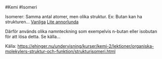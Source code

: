 #Kemi #Isomeri

Isomerer: Samma antal atomer, men olika struktur.
Ex: Butan kan ha strukturen...
[Vanliga](https://upload.wikimedia.org/wikipedia/commons/7/76/Butane-3D-balls.png)
[Lite annorlunda](https://ehinger.nu/undervisning/images/stories/kemi-2/molekylmodeller/isobutan-modell.png)

Därför används olika namnteckning som exempelvis n-butan eller isobutan för att lösa detta. Se källa... 

Källa: https://ehinger.nu/undervisning/kurser/kemi-2/lektioner/organiska-molekylers-struktur-och-funktion/strukturisomeri.html